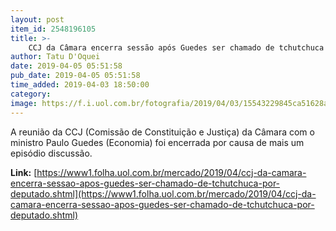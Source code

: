 ```yaml
---
layout: post
item_id: 2548196105
title: >-
    CCJ da Câmara encerra sessão após Guedes ser chamado de tchutchuca por deputado
author: Tatu D'Oquei
date: 2019-04-05 05:51:58
pub_date: 2019-04-05 05:51:58
time_added: 2019-04-03 18:50:00
category: 
image: https://f.i.uol.com.br/fotografia/2019/04/03/15543229845ca51628a7dfd_1554322984_3x2_rt.jpg
---
```


A reunião da CCJ (Comissão de Constituição e Justiça) da Câmara com o ministro Paulo Guedes (Economia) foi encerrada por causa de mais um episódio discussão.

**Link:** [https://www1.folha.uol.com.br/mercado/2019/04/ccj-da-camara-encerra-sessao-apos-guedes-ser-chamado-de-tchutchuca-por-deputado.shtml](https://www1.folha.uol.com.br/mercado/2019/04/ccj-da-camara-encerra-sessao-apos-guedes-ser-chamado-de-tchutchuca-por-deputado.shtml)

